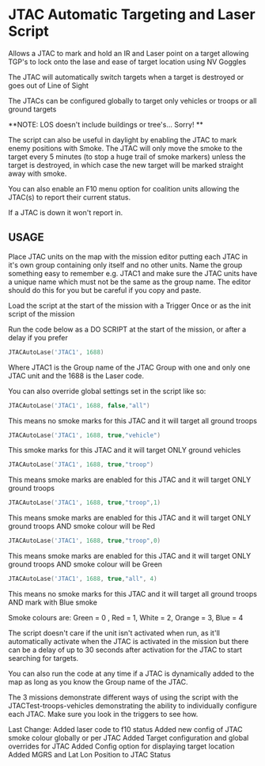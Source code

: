 # JTAC Automatic Targeting and Laser Script

Allows a JTAC to mark and hold an IR and Laser point on a target allowing TGP's to lock onto the lase and ease
of target location using NV Goggles

The JTAC will automatically switch targets when a target is destroyed or goes out of Line of Sight

The JTACs can be configured globally to target only vehicles or troops or all ground targets

**NOTE: LOS doesn't include buildings or tree's... Sorry! **

The script can also be useful in daylight by enabling the JTAC to mark enemy positions with Smoke.
The JTAC will only move the smoke to the target every 5 minutes (to stop a huge trail of smoke markers) unless the target
is destroyed, in which case the new target will be marked straight away with smoke.

You can also enable an F10 menu option for coalition units allowing the JTAC(s) to report their current status.

If a JTAC is down it won't report in.

## USAGE

Place JTAC units on the map with the mission editor putting each JTAC in it's own group containing only itself and no
other units. Name the group something easy to remember e.g. JTAC1 and make sure the JTAC units have a unique name which must
not be the same as the group name. The editor should do this for you but be careful if you copy and paste.

Load the script at the start of the mission with a Trigger Once or as the init script of the mission

Run the code below as a DO SCRIPT at the start of the mission, or after a delay if you prefer

```lua
JTACAutoLase('JTAC1', 1688)
```

Where JTAC1 is the Group name of the JTAC Group with one and only one JTAC unit and the 1688 is the Laser code.

You can also override global settings set in the script like so:

```lua
JTACAutoLase('JTAC1', 1688, false,"all") 
```
This means no smoke marks for this JTAC and it will target all ground troops

```lua
JTACAutoLase('JTAC1', 1688, true,"vehicle")
```
This smoke marks for this JTAC and it will target ONLY ground vehicles

```lua
JTACAutoLase('JTAC1', 1688, true,"troop")
```
This means smoke marks are enabled for this JTAC and it will target ONLY ground troops

```lua
JTACAutoLase('JTAC1', 1688, true,"troop",1)
```
This means smoke marks are enabled for this JTAC and it will target ONLY ground troops AND smoke colour will be Red

```lua
JTACAutoLase('JTAC1', 1688, true,"troop",0)
```
This means smoke marks are enabled for this JTAC and it will target ONLY ground troops AND smoke colour will be Green

```lua
JTACAutoLase('JTAC1', 1688, true,"all", 4) 
```
This means no smoke marks for this JTAC and it will target all ground troops AND mark with Blue smoke

Smoke colours are: Green = 0 , Red = 1, White = 2, Orange = 3, Blue = 4

The script doesn't care if the unit isn't activated when run, as it'll automatically activate when the JTAC is activated in
the mission but there can be a delay of up to 30 seconds after activation for the JTAC to start searching for targets.

You can also run the code at any time if a JTAC is dynamically added to the map as long as you know the Group name of the JTAC.

The 3 missions demonstrate different ways of using the script with the JTACTest-troops-vehicles demonstrating the ability to individually configure each JTAC. Make sure you look in the triggers to see how.

Last Change: 
Added laser code to f10 status
Added new config of JTAC smoke colour globally or per JTAC
Added Target configuration and global overrides for JTAC
Added Config option for displaying target location
Added MGRS and Lat Lon Position to JTAC Status


